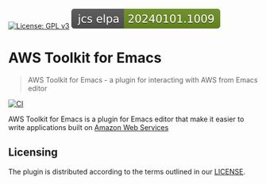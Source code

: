 [![License: GPL v3](https://img.shields.io/badge/License-GPL%20v3-blue.svg)](https://www.gnu.org/licenses/gpl-3.0)
[![JCS-ELPA](https://raw.githubusercontent.com/jcs-emacs/badges/master/elpa/v/aws.svg)](https://jcs-emacs.github.io/jcs-elpa/#/aws)

# AWS Toolkit for Emacs
> AWS Toolkit for Emacs - a plugin for interacting with AWS from Emacs editor

[![CI](https://github.com/jcs090218/aws-toolkit-emacs/actions/workflows/test.yml/badge.svg)](https://github.com/jcs090218/aws-toolkit-emacs/actions/workflows/test.yml)

AWS Toolkit for Emacs is a plugin for Emacs editor that make it easier to write applications built on [Amazon Web Services][]

## Licensing

The plugin is distributed according to the terms outlined in our [LICENSE][].


[Amazon Web Services]: https://aws.amazon.com/
[LICENSE]: ./LICENSE
